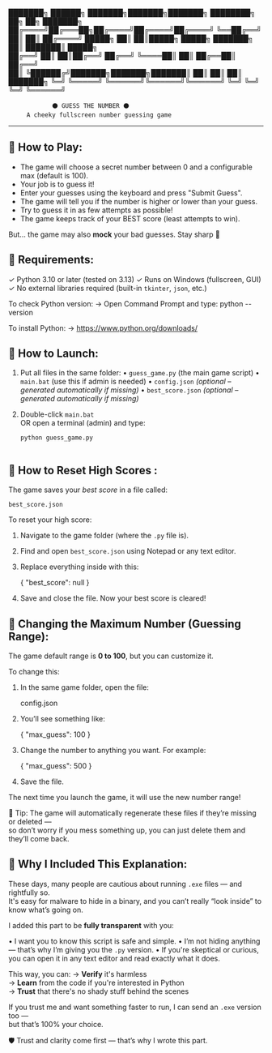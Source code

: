 
███████╗ ██████╗ ███████╗███████╗███████╗     ████████╗ ██╗  ██╗ ███████╗
██╔════╝██╔═══██╗██╔════╝██╔════╝██╔════╝    ╚══██╔══╝ ██║  ██║ ██╔════╝
█████╗  ██║   ██║█████╗  █████╗  ███████╗           ██║    ███████║ █████╗  
██╔══╝  ██║   ██║██╔══╝  ██╔══╝  ╚════██║           ██║    ██╔══██║ ██╔══╝  
██║     ╚██████╔╝███████╗███████╗███████║          ██║    ██║  ██║ ███████╗
╚═╝      ╚═════╝ ╚══════╝╚══════╝╚══════╝          ╚═╝    ╚═╝  ╚═╝ ╚══════╝

                ⚫ GUESS THE NUMBER ⚫
         A cheeky fullscreen number guessing game
------------------------------------------------------------------------

📄 How to Play:
---------------
- The game will choose a secret number between 0 and a configurable max (default is 100).
- Your job is to guess it!
- Enter your guesses using the keyboard and press "Submit Guess".
- The game will tell you if the number is higher or lower than your guess.
- Try to guess it in as few attempts as possible!
- The game keeps track of your BEST score (least attempts to win).

But... the game may also **mock** your bad guesses. Stay sharp 👀


🔧 Requirements:
---------------
✓ Python 3.10 or later (tested on 3.13)
✓ Runs on Windows (fullscreen, GUI)
✓ No external libraries required (built-in `tkinter`, `json`, etc.)

To check Python version:
→ Open Command Prompt and type:
    python --version

To install Python:
→ https://www.python.org/downloads/


🚀 How to Launch:
-----------------
1. Put all files in the same folder:
   • `guess_game.py` (the main game script)
   • `main.bat` (use this if admin is needed)
   • `config.json` *(optional – generated automatically if missing)*
   • `best_score.json` *(optional – generated automatically if missing)*

2. Double-click `main.bat`  
   OR open a terminal (admin) and type:
   ```bash
   python guess_game.py



🔁 How to Reset High Scores :
------------------------------------------------------------
The game saves your *best score* in a file called:

    best_score.json

To reset your high score:
1. Navigate to the game folder (where the `.py` file is).
2. Find and open `best_score.json` using Notepad or any text editor.
3. Replace everything inside with this:

    {
        "best_score": null
    }

4. Save and close the file.
Now your best score is cleared!



🎯 Changing the Maximum Number (Guessing Range):
------------------------------------------------
The game default range is **0 to 100**, but you can customize it.

To change this:
1. In the same game folder, open the file:

    config.json

2. You’ll see something like:

    {
        "max_guess": 100
    }

3. Change the number to anything you want. For example:

    {
        "max_guess": 500
    }

4. Save the file.

The next time you launch the game, it will use the new number range!

📝 Tip: The game will automatically regenerate these files if they’re missing or deleted —  
so don’t worry if you mess something up, you can just delete them and they’ll come back.




📌 Why I Included This Explanation:
-----------------------------------
These days, many people are cautious about running `.exe` files — and rightfully so.  
It's easy for malware to hide in a binary, and you can’t really “look inside” to know what’s going on.

I added this part to be **fully transparent** with you:

• I want you to know this script is safe and simple.
• I’m not hiding anything — that’s why I’m giving you the `.py` version.
• If you're skeptical or curious, you can open it in any text editor and read exactly what it does.

This way, you can:
→ **Verify** it's harmless  
→ **Learn** from the code if you're interested in Python  
→ **Trust** that there's no shady stuff behind the scenes

If you trust me and want something faster to run, I can send an `.exe` version too —  
but that’s 100% your choice.

🛡️ Trust and clarity come first — that’s why I wrote this part.

